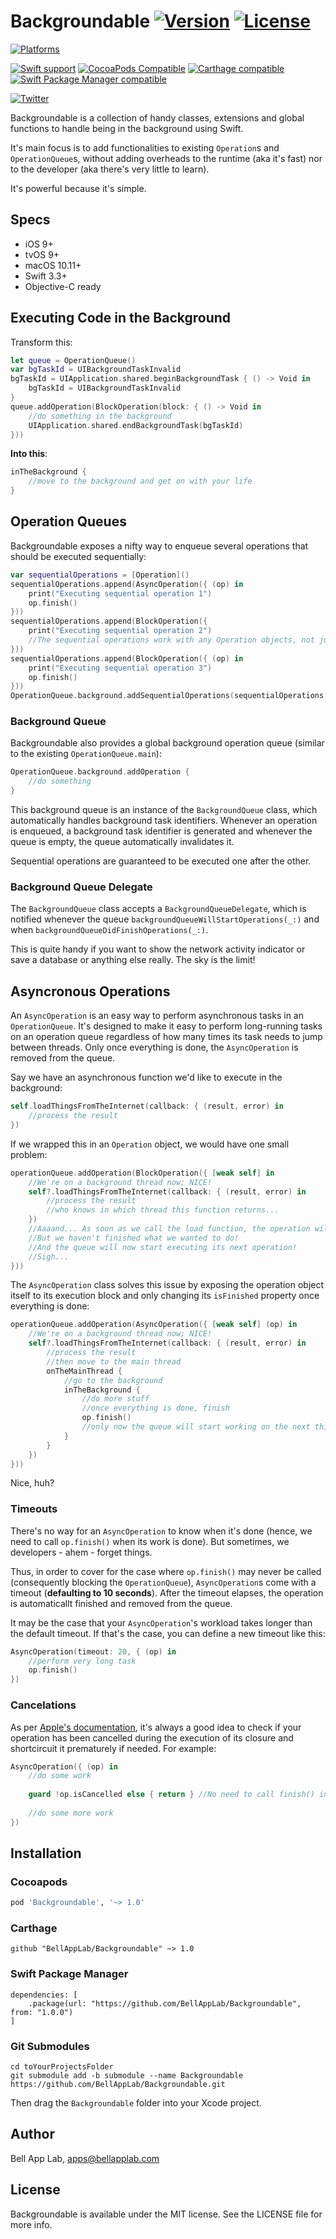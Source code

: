 # Backgroundable [![Version](https://img.shields.io/badge/Version-1.0.svg?style=flat)](#installation) [![License](https://img.shields.io/cocoapods/l/Backgroundable.svg?style=flat)](#license)

<p align="center">

[![Platforms](https://img.shields.io/badge/Platforms-iOS%20%7C%20macOS%20%7C%tvOS%20%7C%20Linux.svg?style=flat)](#installation)

[![Swift support](https://img.shields.io/badge/Swift-3.3%20%7C%204.1.svg?style=flat)](#swift-versions-support)
[![CocoaPods Compatible](https://img.shields.io/cocoapods/v/Backgroundable.svg?style=flat&label=CocoaPods)](https://cocoapods.org/pods/Backgroundable)
[![Carthage compatible](https://img.shields.io/badge/Carthage-compatible.svg?style=flat)](https://github.com/Carthage/Carthage)
[![Swift Package Manager compatible](https://img.shields.io/badge/SPM-compatible.svg?style=flat)](https://github.com/apple/swift-package-manager)

[![Twitter](https://img.shields.io/badge/Twitter-@BellAppLab-blue.svg?style=flat)](http://twitter.com/BellAppLab)
</p>

Backgroundable is a collection of handy classes, extensions and global functions to handle being in the background using Swift.

It's main focus is to add functionalities to existing `Operation`s and `OperationQueue`s, without adding overheads to the runtime (aka it's fast) nor to the developer (aka there's very little to learn).

It's powerful because it's simple.

## Specs

* iOS 9+
* tvOS 9+
* macOS 10.11+
* Swift 3.3+
* Objective-C ready

## Executing Code in the Background

Transform this:

```swift
let queue = OperationQueue()
var bgTaskId = UIBackgroundTaskInvalid
bgTaskId = UIApplication.shared.beginBackgroundTask { () -> Void in
    bgTaskId = UIBackgroundTaskInvalid
}
queue.addOperation(BlockOperation(block: { () -> Void in
    //do something in the background
    UIApplication.shared.endBackgroundTask(bgTaskId)
}))
```
    
**Into this**:

```swift
inTheBackground {
    //move to the background and get on with your life
}
```

## Operation Queues

Backgroundable exposes a nifty way to enqueue several operations that should be executed sequentially:

```swift
var sequentialOperations = [Operation]()
sequentialOperations.append(AsyncOperation({ (op) in
    print("Executing sequential operation 1")
    op.finish()
}))
sequentialOperations.append(BlockOperation({ 
    print("Executing sequential operation 2")
    //The sequential operations work with any Operation objects, not just AsyncOperations
}))
sequentialOperations.append(BlockOperation({ (op) in
    print("Executing sequential operation 3")
    op.finish()
}))
OperationQueue.background.addSequentialOperations(sequentialOperations, waitUntilFinished: false)
```

### Background Queue

Backgroundable also provides a global background operation queue (similar to the existing `OperationQueue.main`):

```swift
OperationQueue.background.addOperation {
    //do something
}
```

This background queue is an instance of the `BackgroundQueue` class, which automatically handles background task identifiers. Whenever an operation is enqueued, a background task identifier is generated and whenever the queue is empty, the queue automatically invalidates it. 

Sequential operations are guaranteed to be executed one after the other.

### Background Queue Delegate

The `BackgroundQueue` class accepts a `BackgroundQueueDelegate`, which is notified whenever the queue `backgroundQueueWillStartOperations(_:)` and when `backgroundQueueDidFinishOperations(_:)`. 

This is quite handy if you want to show the network activity indicator or save a database or anything else really. The sky is the limit!

## Asyncronous Operations

An `AsyncOperation` is an easy way to perform asynchronous tasks in an `OperationQueue`. It's designed to make it easy to perform long-running tasks on an operation queue regardless of how many times its task needs to jump between threads. Only once everything is done, the `AsyncOperation` is removed from the queue. 

Say we have an asynchronous function we'd like to execute in the background:

```swift
self.loadThingsFromTheInternet(callback: { (result, error) in
    //process the result
})
```

If we wrapped this in an `Operation` object, we would have one small problem:

```swift
operationQueue.addOperation(BlockOperation({ [weak self] in
    //We're on a background thread now; NICE!
    self?.loadThingsFromTheInternet(callback: { (result, error) in
        //process the result
        //who knows in which thread this function returns... 
    })
    //Aaaand... As soon as we call the load function, the operation will already be finished and removed from the queue
    //But we haven't finished what we wanted to do!
    //And the queue will now start executing its next operation!
    //Sigh...
}))
```

The `AsyncOperation` class solves this issue by exposing the operation object itself to its execution block and only changing its `isFinished` property once everything is done:

```swift
operationQueue.addOperation(AsyncOperation({ [weak self] (op) in
    //We're on a background thread now; NICE!
    self?.loadThingsFromTheInternet(callback: { (result, error) in
        //process the result
        //then move to the main thread
        onTheMainThread {
            //go to the background
            inTheBackground {
                //do more stuff 
                //once everything is done, finish
                op.finish()
                //only now the queue will start working on the next thing
            }
        }
    })
}))
```

Nice, huh?

### Timeouts

There's no way for an `AsyncOperation` to know when it's done (hence, we need to call `op.finish()` when its work is done). But sometimes, we developers - ahem - forget things. 

Thus, in order to cover for the case where `op.finish()` may never be called (consequently blocking the `OperationQueue`), `AsyncOperation`s come with a timeout (**defaulting to 10 seconds**). After the timeout elapses, the operation is automaticallt finished and removed from the queue. 

It may be the case that your `AsyncOperation`'s workload takes longer than the default timeout. If that's the case, you can define a new timeout like this:

```swift
AsyncOperation(timeout: 20, { (op) in
    //perform very long task
    op.finish()
})
```

### Cancelations

As per [Apple's documentation](https://developer.apple.com/documentation/foundation/operation/1408418-iscancelled), it's always a good idea to check if your operation has been cancelled during the execution of its closure and shortcircuit it prematurely if needed. For example:

```swift
AsyncOperation({ (op) in 
    //do some work
    
    guard !op.isCancelled else { return } //No need to call finish() in this case
    
    //do some more work
})
```

## Installation

### Cocoapods

```ruby
pod 'Backgroundable', '~> 1.0'
```

### Carthage

```
github "BellAppLab/Backgroundable" ~> 1.0
```

### Swift Package Manager

```
dependencies: [
    .package(url: "https://github.com/BellAppLab/Backgroundable", from: "1.0.0")
]
```

### Git Submodules

```
cd toYourProjectsFolder
git submodule add -b submodule --name Backgroundable https://github.com/BellAppLab/Backgroundable.git
```

Then drag the `Backgroundable` folder into your Xcode project.

## Author

Bell App Lab, apps@bellapplab.com

## License

Backgroundable is available under the MIT license. See the LICENSE file for more info.
